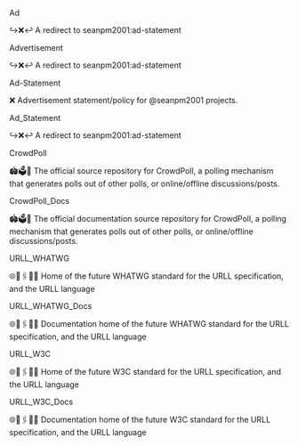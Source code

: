 
Ad

↪️❌️↩️ A redirect to seanpm2001:ad-statement

Advertisement

↪️❌️↩️ A redirect to seanpm2001:ad-statement

Ad-Statement

❌️ Advertisement statement/policy for @seanpm2001 projects.

Ad_Statement

↪️❌️↩️ A redirect to seanpm2001:ad-statement

CrowdPoll

🏟️🗳️💾️ The official source repository for CrowdPoll, a polling mechanism that generates polls out of other polls, or online/offline discussions/posts.

CrowdPoll_Docs

🏟️🗳️📖️ The official documentation source repository for CrowdPoll, a polling mechanism that generates polls out of other polls, or online/offline discussions/posts.

URLL_WHATWG

🌐️📎️🖇️📎️💾️ Home of the future WHATWG standard for the URLL specification, and the URLL language

URLL_WHATWG_Docs

🌐️📎️🖇️📎️📖️ Documentation home of the future WHATWG standard for the URLL specification, and the URLL language

URLL_W3C

🌐️📎️🖇️📎️💾️ Home of the future W3C standard for the URLL specification, and the URLL language

URLL_W3C_Docs

🌐️📎️🖇️📎️📖️ Documentation home of the future W3C standard for the URLL specification, and the URLL language

